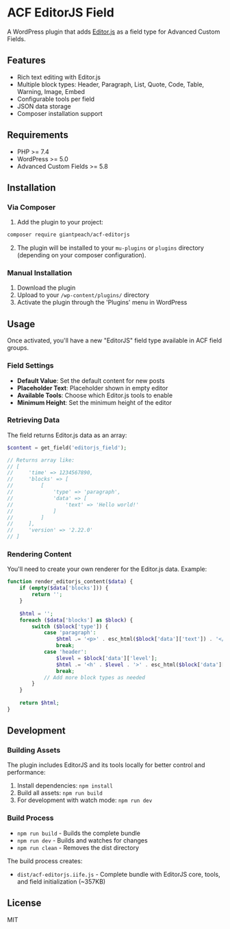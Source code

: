 # ACF EditorJS Field

A WordPress plugin that adds [Editor.js](https://editorjs.io/) as a field type for Advanced Custom Fields.

## Features

- Rich text editing with Editor.js
- Multiple block types: Header, Paragraph, List, Quote, Code, Table, Warning, Image, Embed
- Configurable tools per field
- JSON data storage
- Composer installation support

## Requirements

- PHP >= 7.4
- WordPress >= 5.0
- Advanced Custom Fields >= 5.8

## Installation

### Via Composer

1. Add the plugin to your project:
```bash
composer require giantpeach/acf-editorjs
```

2. The plugin will be installed to your `mu-plugins` or `plugins` directory (depending on your composer configuration).

### Manual Installation

1. Download the plugin
2. Upload to your `/wp-content/plugins/` directory
3. Activate the plugin through the 'Plugins' menu in WordPress

## Usage

Once activated, you'll have a new "EditorJS" field type available in ACF field groups.

### Field Settings

- **Default Value**: Set the default content for new posts
- **Placeholder Text**: Placeholder shown in empty editor
- **Available Tools**: Choose which Editor.js tools to enable
- **Minimum Height**: Set the minimum height of the editor

### Retrieving Data

The field returns Editor.js data as an array:

```php
$content = get_field('editorjs_field');

// Returns array like:
// [
//     'time' => 1234567890,
//     'blocks' => [
//         [
//             'type' => 'paragraph',
//             'data' => [
//                 'text' => 'Hello world!'
//             ]
//         ]
//     ],
//     'version' => '2.22.0'
// ]
```

### Rendering Content

You'll need to create your own renderer for the Editor.js data. Example:

```php
function render_editorjs_content($data) {
    if (empty($data['blocks'])) {
        return '';
    }
    
    $html = '';
    foreach ($data['blocks'] as $block) {
        switch ($block['type']) {
            case 'paragraph':
                $html .= '<p>' . esc_html($block['data']['text']) . '</p>';
                break;
            case 'header':
                $level = $block['data']['level'];
                $html .= '<h' . $level . '>' . esc_html($block['data']['text']) . '</h' . $level . '>';
                break;
            // Add more block types as needed
        }
    }
    
    return $html;
}
```

## Development

### Building Assets

The plugin includes EditorJS and its tools locally for better control and performance:

1. Install dependencies: `npm install`
2. Build all assets: `npm run build`
3. For development with watch mode: `npm run dev`

### Build Process

- `npm run build` - Builds the complete bundle
- `npm run dev` - Builds and watches for changes
- `npm run clean` - Removes the dist directory

The build process creates:
- `dist/acf-editorjs.iife.js` - Complete bundle with EditorJS core, tools, and field initialization (~357KB)

## License

MIT